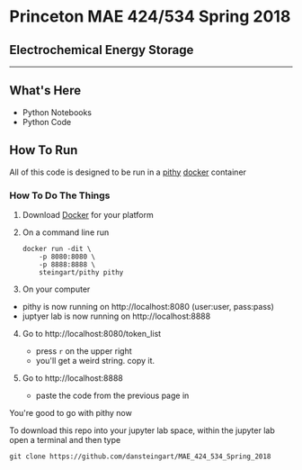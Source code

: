# Princeton MAE 424/534 Spring 2018
## Electrochemical Energy Storage
---
## What's Here
- Python Notebooks
- Python Code


## How To Run
All of this code is designed to be run in a [pithy](https://github.com/dansteingart/pithy) [docker]() container 

### How To Do The Things
1. Download [Docker](https://www.docker.com/community-edition) for your platform

2. On a command line run
    ```
    docker run -dit \
        -p 8080:8080 \
        -p 8888:8888 \
        steingart/pithy pithy
    ```
    
3. On your computer 
 - pithy is now running on http://localhost:8080 (user:user, pass:pass) 
 - juptyer lab is now running on http://localhost:8888 

4. Go to http://localhost:8080/token_list
    - press `r` on the upper right
    - you'll get a weird string. copy it.

5. Go to http://localhost:8888
    - paste the code from the previous page in
    
You're good to go with pithy now
    
To download this repo into your jupyter lab space, within the jupyter lab open a terminal and then type

```
git clone https://github.com/dansteingart/MAE_424_534_Spring_2018
```

